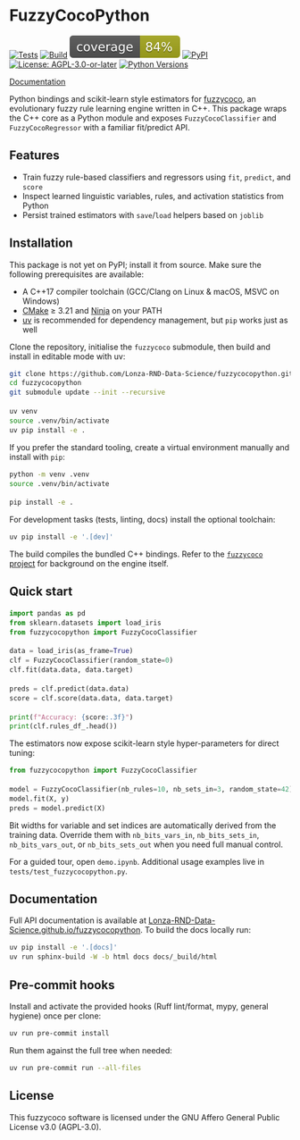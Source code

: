 # FuzzyCocoPython

[![Tests](https://github.com/Lonza-RND-Data-Science/fuzzycocopython/actions/workflows/tests.yml/badge.svg)](https://github.com/Lonza-RND-Data-Science/fuzzycocopython/actions/workflows/tests.yml)
[![Build](https://github.com/Lonza-RND-Data-Science/fuzzycocopython/actions/workflows/build.yml/badge.svg)](https://github.com/Lonza-RND-Data-Science/fuzzycocopython/actions/workflows/build.yml)
[![Coverage](https://raw.githubusercontent.com/Lonza-RND-Data-Science/fuzzycocopython/main/badges/coverage.svg)](https://Lonza-RND-Data-Science.github.io/fuzzycocopython/coverage/)
[![PyPI](https://img.shields.io/badge/PyPI-pending-lightgrey)](https://pypi.org/project/fuzzycocopython/)
[![License: AGPL-3.0-or-later](https://img.shields.io/badge/license-AGPL--3.0--or--later-success)](https://www.gnu.org/licenses/agpl-3.0.html)
[![Python Versions](https://img.shields.io/badge/python-3.10%20%E2%80%93%203.14-blue)](#installation)

[Documentation](https://Lonza-RND-Data-Science.github.io/fuzzycocopython/)


Python bindings and scikit-learn style estimators for [fuzzycoco](https://github.com/Lonza-RND-Data-Science/fuzzycoco),
an evolutionary fuzzy rule learning engine written in C++. This package wraps the C++ core as a Python module
and exposes `FuzzyCocoClassifier` and `FuzzyCocoRegressor` with a familiar fit/predict API.

## Features
- Train fuzzy rule-based classifiers and regressors using `fit`, `predict`, and `score`
- Inspect learned linguistic variables, rules, and activation statistics from Python
- Persist trained estimators with `save`/`load` helpers based on `joblib`


## Installation

This package is not yet on PyPI; install it from source. Make sure the following prerequisites are available:

- A C++17 compiler toolchain (GCC/Clang on Linux & macOS, MSVC on Windows)
- [CMake](https://cmake.org/) ≥ 3.21 and [Ninja](https://ninja-build.org/) on your PATH
- [uv](https://github.com/astral-sh/uv) is recommended for dependency management, but `pip` works just as well

Clone the repository, initialise the `fuzzycoco` submodule, then build and install in editable mode with uv:

```bash
git clone https://github.com/Lonza-RND-Data-Science/fuzzycocopython.git
cd fuzzycocopython
git submodule update --init --recursive

uv venv
source .venv/bin/activate
uv pip install -e .

```

If you prefer the standard tooling, create a virtual environment manually and install with `pip`:

```bash
python -m venv .venv
source .venv/bin/activate

pip install -e .
```

For development tasks (tests, linting, docs) install the optional toolchain:

```bash
uv pip install -e '.[dev]'
```

The build compiles the bundled C++ bindings. Refer to the
[`fuzzycoco` project](https://github.com/Lonza-RND-Data-Science/fuzzycoco) for background on the engine itself.

## Quick start

```python
import pandas as pd
from sklearn.datasets import load_iris
from fuzzycocopython import FuzzyCocoClassifier

data = load_iris(as_frame=True)
clf = FuzzyCocoClassifier(random_state=0)
clf.fit(data.data, data.target)

preds = clf.predict(data.data)
score = clf.score(data.data, data.target)

print(f"Accuracy: {score:.3f}")
print(clf.rules_df_.head())
```

The estimators now expose scikit-learn style hyper-parameters for direct tuning:

```python
from fuzzycocopython import FuzzyCocoClassifier

model = FuzzyCocoClassifier(nb_rules=10, nb_sets_in=3, random_state=42)
model.fit(X, y)
preds = model.predict(X)
```

Bit widths for variable and set indices are automatically derived from the training data. Override them with `nb_bits_vars_in`, `nb_bits_sets_in`, `nb_bits_vars_out`, or `nb_bits_sets_out` when you need full manual control.

For a guided tour, open `demo.ipynb`. Additional usage examples live in `tests/test_fuzzycocopython.py`.

## Documentation

Full API documentation is available at [Lonza-RND-Data-Science.github.io/fuzzycocopython](https://Lonza-RND-Data-Science.github.io/fuzzycocopython/).
To build the docs locally run:

```bash
uv pip install -e '.[docs]'
uv run sphinx-build -W -b html docs docs/_build/html
```

## Pre-commit hooks

Install and activate the provided hooks (Ruff lint/format, mypy, general hygiene) once per clone:

```bash
uv run pre-commit install
```

Run them against the full tree when needed:

```bash
uv run pre-commit run --all-files
```


## License

This fuzzycoco software is licensed under the GNU Affero General Public License v3.0 (AGPL-3.0).
